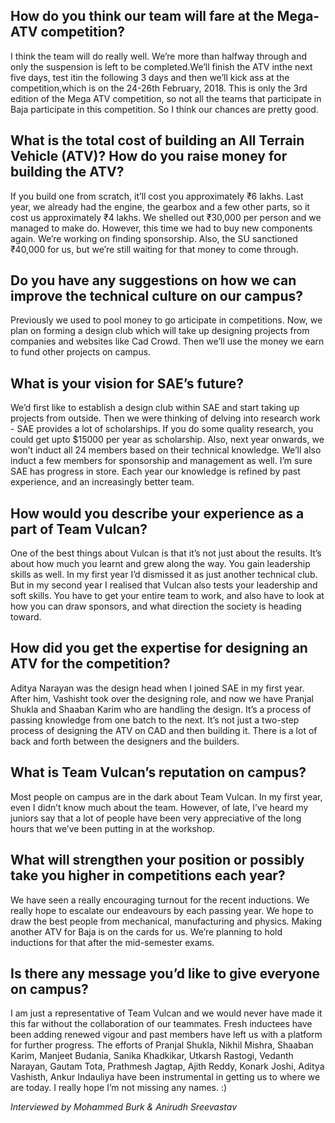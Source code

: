 <!-- TITLE: Motoring to glory -->
<!-- SUBTITLE: A conversation with Nishant Raghuvanshi, head of Team Vulcan and MEA Secretary -->

## How do you think our team will fare at the Mega-ATV competition?
I think the team will do really well. We’re more than halfway through and only the suspension is left to be completed.We’ll finish the ATV inthe next five days, test itin the following 3 days and then we’ll kick ass at the competition,which is on the 24-26th February, 2018. This is only the 3rd edition of the Mega ATV competition, so not all the teams that participate in Baja participate in this competition. So I think our chances are pretty good.

## What is the total cost of building an All Terrain Vehicle (ATV)? How do you raise money for building the ATV?
If you build one from scratch, it’ll cost you approximately ₹6 lakhs. Last year, we already had the engine, the gearbox and a few other parts, so it cost us approximately ₹4 lakhs. We shelled out ₹30,000 per person and we managed to make do. However, this time we had to buy new components again. We’re working on finding sponsorship. Also, the SU sanctioned ₹40,000 for us, but we’re still waiting for that money to come through.

## Do you have any suggestions on how we can improve the technical culture on our campus?
Previously we used to pool money to go  articipate in competitions. Now, we plan on forming a design club which will take up designing projects from companies and websites like Cad Crowd. Then we’ll use the money we earn to fund other projects on campus.

## What is your vision for SAE’s future?
We’d first like to establish a design club within SAE and start taking up projects from outside. Then we were thinking of delving into research work - SAE provides a lot of scholarships. If you do some quality research, you could get upto $15000 per year as scholarship. 
Also, next year onwards, we won’t induct all 24 members based on their technical knowledge. We’ll also induct a few members for sponsorship and management as well. I’m sure SAE has progress in store. Each year our knowledge is refined by past experience, and an increasingly better team.

## How would you describe your experience as a part of Team Vulcan?
One of the best things about Vulcan is that it’s not just about the results. It’s about how much you learnt and grew along the way. You gain leadership skills as well. In my first year I’d dismissed it as just another technical club. But in my second year I realised that Vulcan also tests your leadership and soft skills. You have to get your entire team to work, and also have to look at how you can draw sponsors, and what direction the society is heading toward.

## How did you get the expertise for designing an ATV for the competition?
Aditya Narayan was the design head when I joined SAE in my first year. After him, Vashisht took over the designing role, and now we have Pranjal Shukla and Shaaban Karim who are handling the design. It’s a process of passing knowledge from one batch to the next. It’s not just a two-step process of designing the ATV on CAD and then building it. There is a lot of back and forth between the designers and the builders. 

## What is Team Vulcan’s reputation on campus?
Most people on campus are in the dark about Team Vulcan. In my first year, even I didn’t know much about the team. However, of late, I’ve heard my juniors say that a lot of people have been very appreciative of the long hours that we’ve been putting in at the workshop.

## What will strengthen your position or possibly take you higher in competitions each year?
We have seen a really encouraging turnout for the recent inductions. We really hope to escalate our endeavours by each passing year. We hope to draw the best people from mechanical, manufacturing and physics. Making another ATV for Baja is on the cards for us. We’re planning to hold inductions for that after the mid-semester exams.

## Is there any message you’d like to give everyone on campus?
I am just a representative of Team Vulcan and we would never have made it this far without the collaboration of our teammates. Fresh inductees have been adding renewed vigour and past members have left us with a platform for further progress. The efforts of Pranjal Shukla, Nikhil Mishra, Shaaban Karim, Manjeet Budania, Sanika Khadkikar, Utkarsh Rastogi, Vedanth Narayan, Gautam Tota, Prathmesh Jagtap, Ajith Reddy, Konark Joshi, Aditya Vashisth, Ankur Indauliya have been instrumental in getting us to where we are today. I really hope I’m not missing any names. :)



*Interviewed by Mohammed Burk & Anirudh Sreevastav*

